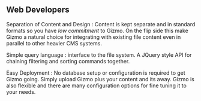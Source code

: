 ## Web Developers

Separation of Content and Design
: Content is kept separate and in standard formats so you have _low commitment_ to Gizmo. On the flip side this make Gizmo a natural choice for integrating with existing file content even in parallel to other heavier CMS systems.

Simple query language
: interface to the file system. A JQuery style API for chaining filtering and sorting commands together.

Easy Deployment
: No database setup or configuration is required to get Gizmo going. Simply upload Gizmo plus your content and its away. Gizmo is also flexible and there are many configuration options for fine tuning it to your needs.